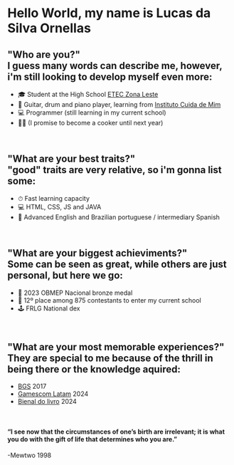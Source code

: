<link rel="stylesheet" type="text/css" href="READNOT.css">
<h1>Hello World, my name is Lucas da Silva Ornellas</h1>
<h2>"Who are you?"
  <br>I guess many words can describe me, however, i'm still looking to develop myself even more:</h2>

- 🎓 Student at the High School <a href="https://eteczonaleste.cps.sp.gov.br/">ETEC Zona Leste</a>
- 🎸 Guitar, drum and piano player, learning from <a href="https://cuidademim.com.br/">Instituto Cuida de Mim</a>
- 💻 Programmer (still learning in my current school)
- 👨‍🍳 (I promise to become a cooker until next year)

<br>
<h2>"What are your best traits?"
  <br>"good" traits are very relative, so i'm gonna list some:</h2>

- ⏱ Fast learning capacity
- 💻 HTML, CSS, JS and JAVA
- 📖 Advanced English and Brazilian portuguese / intermediary Spanish
  
<br>
<h2>"What are your biggest achieviments?"
  <br>Some can be seen as great, while others are just personal, but here we go:</h2>

- 🥉 2023 OBMEP Nacional bronze medal
- 📄 12º place among 875 contestants to enter my current school
- 🕹 FRLG National dex
  
<br>
<h2>"What are your most memorable experiences?"
  <br>They are special to me because of the thrill in being there or the knowledge aquired:</h2>

- <a href="https://www.brasilgameshow.com.br/">BGS</a> 2017
- <a href="https://latam.gamescom.global/en/">Gamescom Latam</a> 2024
- <a href="https://www.bienaldolivrosp.com.br/">Bienal do livro</a> 2024

<br>
<h4>“I see now that the circumstances of one’s birth are irrelevant; it is what you do with the gift of life that determines who you are.”</h4>
-Mewtwo 1998
<!---
LOrnellas131/LOrnellas131 is a ✨ special ✨ repository because its `README.md` (this file) appears on your GitHub profile.
You can click the Preview link to take a look at your changes.
--->
